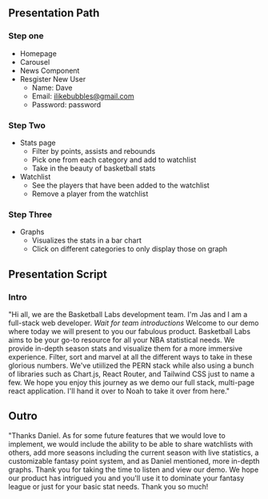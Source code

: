 ## Presentation Path
### Step one
- Homepage
- Carousel
- News Component
- Resgister New User
  - Name: Dave
  - Email: ilikebubbles@gmail.com
  - Password: password 
### Step Two
- Stats page
  - Filter by points, assists and rebounds
  - Pick one from each category and add to watchlist
  - Take in the beauty of basketball stats
- Watchlist
  - See the players that have been added to the watchlist
  - Remove a player from the watchlist
### Step Three
- Graphs
  - Visualizes the stats in a bar chart
  - Click on different categories to only display those on graph

## Presentation Script
### Intro
"Hi all, we are the Basketball Labs development team. I'm Jas and I am a full-stack web developer. *Wait for team introductions* Welcome to our demo where today we will present to you our fabulous product. Basketball Labs aims to be your go-to resource for all your NBA statistical needs. We provide in-depth season stats and visualize them for a more immersive experience. Filter, sort and marvel at all the different ways to take in these glorious numbers. We've utiilized the PERN stack while also using a bunch of libraries such as Chart.js, React Router, and Tailwind CSS just to name a few. We hope you enjoy this journey as we demo our full stack, multi-page react application. I'll hand it over to Noah to take it over from here."

## Outro
"Thanks Daniel. As for some future features that we would love to implement, we would include the ability to be able to share watchlists with others, add more seasons including the current season with live statistics, a customizable fantasy point system, and as Daniel mentioned, more in-depth graphs. Thank you for taking the time to listen and view our demo. We hope our product has intrigued you and you'll use it to dominate your fantasy league or just for your basic stat needs. Thank you so much!